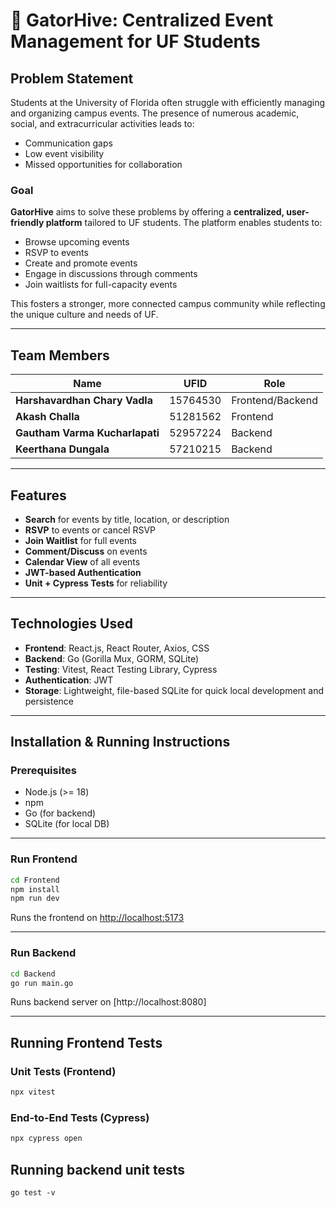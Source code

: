 # 🐊 GatorHive: Centralized Event Management for UF Students

## Problem Statement

Students at the University of Florida often struggle with efficiently managing and organizing campus events. The presence of numerous academic, social, and extracurricular activities leads to:

- Communication gaps  
- Low event visibility  
- Missed opportunities for collaboration

### Goal

**GatorHive** aims to solve these problems by offering a **centralized, user-friendly platform** tailored to UF students. The platform enables students to:

- Browse upcoming events  
- RSVP to events  
- Create and promote events  
- Engage in discussions through comments  
- Join waitlists for full-capacity events

This fosters a stronger, more connected campus community while reflecting the unique culture and needs of UF.

---

## Team Members

| Name                          | UFID      | Role      |
|-------------------------------|-----------|-----------|
| **Harshavardhan Chary Vadla** | 15764530  | Frontend/Backend  |
| **Akash Challa**              | 51281562  | Frontend  |
| **Gautham Varma Kucharlapati**| 52957224  | Backend   |
| **Keerthana Dungala**         | 57210215  | Backend   |

---

## Features

- **Search** for events by title, location, or description
- **RSVP** to events or cancel RSVP
- **Join Waitlist** for full events
- **Comment/Discuss** on events
- **Calendar View** of all events
- **JWT-based Authentication**
- **Unit + Cypress Tests** for reliability

---

## Technologies Used

- **Frontend**: React.js, React Router, Axios, CSS
- **Backend**: Go (Gorilla Mux, GORM, SQLite)
- **Testing**: Vitest, React Testing Library, Cypress
- **Authentication**: JWT
- **Storage**: Lightweight, file-based SQLite for quick local development and persistence

---

## Installation & Running Instructions

### Prerequisites

- Node.js (>= 18)
- npm
- Go (for backend)
- SQLite (for local DB)

---

### Run Frontend

```bash
cd Frontend
npm install
npm run dev
```

Runs the frontend on [http://localhost:5173](http://localhost:5173)

---

### Run Backend

```bash
cd Backend
go run main.go
```

Runs backend server on [http://localhost:8080]


---

## Running Frontend Tests

### Unit Tests (Frontend)

```bash
npx vitest
```

### End-to-End Tests (Cypress)

```bash
npx cypress open
```

## Running backend unit tests

`go test -v`

